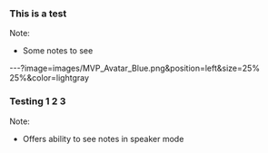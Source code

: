 ### This is a test

Note:
- Some notes to see

---?image=images/MVP_Avatar_Blue.png&position=left&size=25% 25%&color=lightgray
### Testing 1 2 3

Note:
- Offers ability to see notes in speaker mode